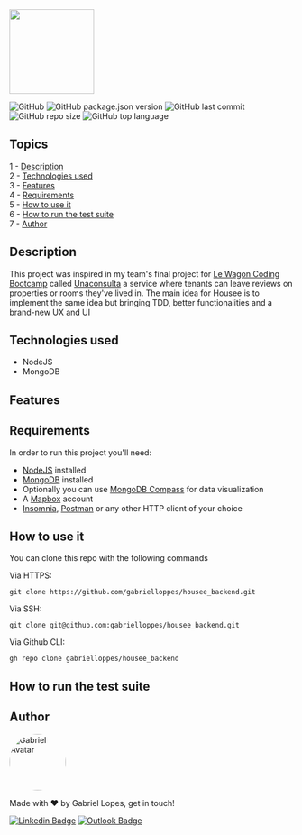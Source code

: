  <img width="150px" src="https://github.com/gabrielloppes/housee_backend/blob/master/src/.github/logo.png" />
 
 <br>
 
![GitHub](https://img.shields.io/github/license/gabrielloppes/housee_backend?style=for-the-badge)
![GitHub package.json version](https://img.shields.io/github/package-json/v/gabrielloppes/housee_backend?style=for-the-badge)
![GitHub last commit](https://img.shields.io/github/last-commit/gabrielloppes/housee_backend?style=for-the-badge)
![GitHub repo size](https://img.shields.io/github/repo-size/gabrielloppes/housee_backend?style=for-the-badge)
![GitHub top language](https://img.shields.io/github/languages/top/gabrielloppes/housee_backend?style=for-the-badge)

## **Topics**

1 - [Description](#description)<br>
2 - [Technologies used](#technologies-used)<br>
3 - [Features](#features)<br>
4 - [Requirements](#requirements)<br>
5 - [How to use it](#how-to-use-it)<br>
6 - [How to run the test suite](#how-to-run-the-test-suite)<br>
7 - [Author](#author)

## **Description**
This project was inspired in my team's final project for [Le Wagon Coding Bootcamp](https://www.lewagon.com) called [Unaconsulta](https://github.com/mamuh/unaconsulta) a service where tenants can leave reviews on properties or rooms they've lived in. The main idea for Housee is to implement the same idea but bringing TDD, better functionalities and a brand-new UX and UI

## **Technologies used**
 - NodeJS
 - MongoDB
## **Features**

## **Requirements**

In order to run this project you'll need:
 - [NodeJS](https://nodejs.org/en/) installed
 - [MongoDB]() installed
 - Optionally you can use [MongoDB Compass](https://www.mongodb.com/products/compass) for data visualization
 - A [Mapbox](https://www.mapbox.com/) account
 - [Insomnia](https://insomnia.rest/download), [Postman](https://www.postman.com/) or any other HTTP client of your choice

## **How to use it**

You can clone this repo with the following commands

Via HTTPS:

``git clone https://github.com/gabrielloppes/housee_backend.git``

Via SSH:

``git clone git@github.com:gabrielloppes/housee_backend.git``

Via Github CLI:

``gh repo clone gabrielloppes/housee_backend``

## **How to run the test suite**

## **Author**

<img style="border-radius: 50%;" width="100px" alt="Gabriel Avatar" src="https://avatars.githubusercontent.com/u/36803487?v=4" /><br/>

Made with :heart: by Gabriel Lopes, get in touch!

[![Linkedin Badge](https://img.shields.io/badge/-Linkedin-blue?style=for-the-badge&logo=linkedin&link=https://linkedin.com/in/gabriellopees)](https://linkedin.com/in/gabriellopees) [![Outlook Badge](https://img.shields.io/badge/-Outlook-informational?style=for-the-badge&logo=microsoft-outlook&link=mailto:gabriellopees@hotmail.com)](mailto:gabriellopees@hotmail.com)
